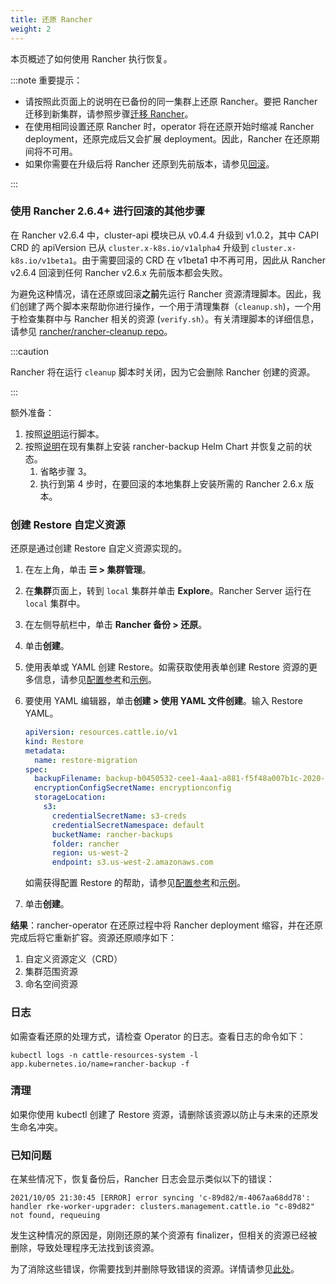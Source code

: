 ```yaml
---
title: 还原 Rancher
weight: 2
---
```


本页概述了如何使用 Rancher 执行恢复。

:::note 重要提示：

* 请按照此页面上的说明在已备份的同一集群上还原 Rancher。要把 Rancher 迁移到新集群，请参照步骤[迁移 Rancher](migrate-rancher-to-new-cluster.md)。
* 在使用相同设置还原 Rancher 时，operator 将在还原开始时缩减 Rancher deployment，还原完成后又会扩展 deployment。因此，Rancher 在还原期间将不可用。
* 如果你需要在升级后将 Rancher 还原到先前版本，请参见[回滚](../../../getting-started/installation-and-upgrade/install-upgrade-on-a-kubernetes-cluster/rollbacks.md)。

:::

### 使用 Rancher 2.6.4+ 进行回滚的其他步骤

在 Rancher v2.6.4 中，cluster-api 模块已从 v0.4.4 升级到 v1.0.2，其中 CAPI CRD 的 apiVersion 已从 `cluster.x-k8s.io/v1alpha4` 升级到 `cluster.x-k8s.io/v1beta1`。由于需要回滚的 CRD 在 v1beta1 中不再可用，因此从 Rancher v2.6.4 回滚到任何 Rancher v2.6.x 先前版本都会失败。

为避免这种情况，请在还原或回滚**之前**先运行 Rancher 资源清理脚本。因此，我们创建了两个脚本来帮助你进行操作，一个用于清理集群（`cleanup.sh`)，一个用于检查集群中与 Rancher 相关的资源 (`verify.sh`）。有关清理脚本的详细信息，请参见 [rancher/rancher-cleanup repo](https://github.com/rancher/rancher-cleanup)。

:::caution

Rancher 将在运行 `cleanup` 脚本时关闭，因为它会删除 Rancher 创建的资源。

:::

额外准备：

1. 按照[说明](https://github.com/rancher/rancher-cleanup/blob/main/README.md)运行脚本。
1. 按照[说明](https://rancher.com/docs/rancher/v2.6/en/backups/migrating-rancher/)在现有集群上安装 rancher-backup Helm Chart 并恢复之前的状态。
   1. 省略步骤 3。
   1. 执行到第 4 步时，在要回滚的本地集群上安装所需的 Rancher 2.6.x 版本。

### 创建 Restore 自定义资源

还原是通过创建 Restore 自定义资源实现的。

1. 在左上角，单击 **☰ > 集群管理**。
1. 在**集群**页面上，转到 `local` 集群并单击 **Explore**。Rancher Server 运行在 `local` 集群中。
1. 在左侧导航栏中，单击 **Rancher 备份 > 还原**。
1. 单击**创建**。
1. 使用表单或 YAML 创建 Restore。如需获取使用表单创建 Restore 资源的更多信息，请参见[配置参考](../../../reference-guides/backup-restore-configuration/restore-configuration.md)和[示例](../../../reference-guides/backup-restore-configuration/examples.md)。
1. 要使用 YAML 编辑器，单击**创建 > 使用 YAML 文件创建**。输入 Restore YAML。

   ```yaml
   apiVersion: resources.cattle.io/v1
   kind: Restore
   metadata:
     name: restore-migration
   spec:
     backupFilename: backup-b0450532-cee1-4aa1-a881-f5f48a007b1c-2020-09-15T07-27-09Z.tar.gz
     encryptionConfigSecretName: encryptionconfig
     storageLocation:
       s3:
         credentialSecretName: s3-creds
         credentialSecretNamespace: default
         bucketName: rancher-backups
         folder: rancher
         region: us-west-2
         endpoint: s3.us-west-2.amazonaws.com
   ```

   如需获得配置 Restore 的帮助，请参见[配置参考](../../../reference-guides/backup-restore-configuration/restore-configuration.md)和[示例](../../../reference-guides/backup-restore-configuration/examples.md)。

1. 单击**创建**。

**结果**：rancher-operator 在还原过程中将 Rancher deployment 缩容，并在还原完成后将它重新扩容。资源还原顺序如下：

1. 自定义资源定义（CRD）
2. 集群范围资源
3. 命名空间资源

### 日志

如需查看还原的处理方式，请检查 Operator 的日志。查看日志的命令如下：

```
kubectl logs -n cattle-resources-system -l app.kubernetes.io/name=rancher-backup -f
```

### 清理

如果你使用 kubectl 创建了 Restore 资源，请删除该资源以防止与未来的还原发生命名冲突。

### 已知问题
在某些情况下，恢复备份后，Rancher 日志会显示类似以下的错误：
```
2021/10/05 21:30:45 [ERROR] error syncing 'c-89d82/m-4067aa68dd78': handler rke-worker-upgrader: clusters.management.cattle.io "c-89d82" not found, requeuing
```
发生这种情况的原因是，刚刚还原的某个资源有 finalizer，但相关的资源已经被删除，导致处理程序无法找到该资源。

为了消除这些错误，你需要找到并删除导致错误的资源。详情请参见[此处](https://github.com/rancher/rancher/issues/35050#issuecomment-937968556)。
